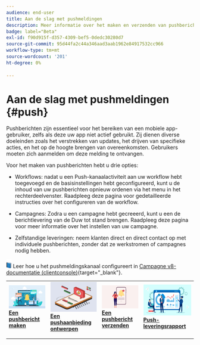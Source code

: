 ```yaml
---
audience: end-user
title: Aan de slag met pushmeldingen
description: Meer informatie over het maken en verzenden van pushberichten via Adobe Campaign Web
badge: label="Beta"
exl-id: f90d915f-d357-4309-bef5-0dedc30280d7
source-git-commit: 95d44fa2c44a346aad3aab1962e84917532cc966
workflow-type: tm+mt
source-wordcount: '201'
ht-degree: 0%

---
```


# Aan de slag met pushmeldingen {#push}

Pushberichten zijn essentieel voor het bereiken van een mobiele app-gebruiker, zelfs als deze uw app niet actief gebruikt. Zij dienen diverse doeleinden zoals het verstrekken van updates, het drijven van specifieke acties, en het op de hoogte brengen van overeenkomsten. Gebruikers moeten zich aanmelden om deze melding te ontvangen.

Voor het maken van pushberichten hebt u drie opties:

* Workflows: nadat u een Push-kanaalactiviteit aan uw workflow hebt toegevoegd en de basisinstellingen hebt geconfigureerd, kunt u de inhoud van uw pushberichten opnieuw ordenen via het menu in het rechterdeelvenster. Raadpleeg deze pagina voor gedetailleerde instructies over het configureren van de workflow.

* Campagnes: Zodra u een campagne hebt gecreeerd, kunt u een de berichtlevering van de Duw tot stand brengen. Raadpleeg deze pagina voor meer informatie over het instellen van uw campagne.

* Zelfstandige leveringen: neem klanten direct en direct contact op met individuele pushberichten, zonder dat ze werkstromen of campagnes nodig hebben.

![](../assets/do-not-localize/book.png) Leer hoe u het pushmeldingskanaal configureert in [Campagne v8-documentatie (clientconsole)](https://experienceleague.adobe.com/docs/campaign/campaign-v8/campaigns/send/push.html){target="_blank"}.

<table style="table-layout:fixed"><tr style="border: 0;">
<td>
<a href="create-push.md">
<img alt="Lood" src="assets/do-not-localize/push_create.jpeg">
</a>
<div><a href="create-push.md"><strong>Een pushbericht maken</strong>
</div>
<p>
</td>
<td>
<a href="content-push.md">
<img alt="Onfrequent" src="assets/do-not-localize/push_design.jpeg">
</a>
<div>
<a href="content-push.md"><strong>Een pushaanbieding ontwerpen<strong></strong></a>
</div>
<p></td>
<td>
<a href="send-push.md">
<img alt="Validatie" src="assets/do-not-localize/push_send.jpeg">
</a>
<div>
<a href="send-push.md"><strong>Een pushbericht verzenden</strong></a>
</div>
<p>
</td>
<td>
<a href="send-push.md">
<img alt="Validatie" src="assets/do-not-localize/push_report.jpeg">
</a>
<div>
<a href="send-push.md"><strong>Push-leveringsrapport</strong></a>
</div>
<p>
</td>
</tr></table>
